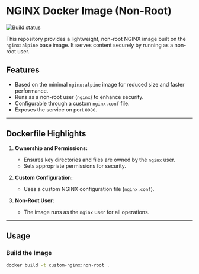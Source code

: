 # NGINX Docker Image (Non-Root)

[![Build status](https://dev.azure.com/thiagoguaru/AlertHawk/_apis/build/status/nginx%20non-root)](https://dev.azure.com/thiagoguaru/AlertHawk/_build/latest?definitionId=-1)

This repository provides a lightweight, non-root NGINX image built on the `nginx:alpine` base image. It serves content securely by running as a non-root user.

## Features

- Based on the minimal `nginx:alpine` image for reduced size and faster performance.
- Runs as a non-root user (`nginx`) to enhance security.
- Configurable through a custom `nginx.conf` file.
- Exposes the service on port `8080`.

---

## Dockerfile Highlights

1. **Ownership and Permissions:**
   - Ensures key directories and files are owned by the `nginx` user.
   - Sets appropriate permissions for security.

2. **Custom Configuration:**
   - Uses a custom NGINX configuration file (`nginx.conf`).

3. **Non-Root User:**
   - The image runs as the `nginx` user for all operations.

---

## Usage

### Build the Image

```bash
docker build -t custom-nginx:non-root .
